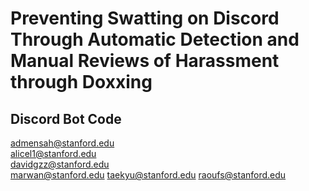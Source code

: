 # Preventing Swatting on Discord Through Automatic Detection and Manual Reviews of Harassment through Doxxing

## Discord Bot Code

admensah@stanford.edu	
alicel1@stanford.edu	
davidgzz@stanford.edu	
marwan@stanford.edu	
taekyu@stanford.edu	
raoufs@stanford.edu
